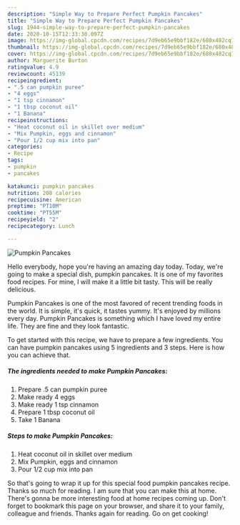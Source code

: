 ```yaml
---
description: "Simple Way to Prepare Perfect Pumpkin Pancakes"
title: "Simple Way to Prepare Perfect Pumpkin Pancakes"
slug: 1944-simple-way-to-prepare-perfect-pumpkin-pancakes
date: 2020-10-15T12:33:30.097Z
image: https://img-global.cpcdn.com/recipes/7d9eb65e9bbf182e/680x482cq70/pumpkin-pancakes-recipe-main-photo.jpg
thumbnail: https://img-global.cpcdn.com/recipes/7d9eb65e9bbf182e/680x482cq70/pumpkin-pancakes-recipe-main-photo.jpg
cover: https://img-global.cpcdn.com/recipes/7d9eb65e9bbf182e/680x482cq70/pumpkin-pancakes-recipe-main-photo.jpg
author: Marguerite Burton
ratingvalue: 4.9
reviewcount: 45139
recipeingredient:
- ".5 can pumpkin puree"
- "4 eggs"
- "1 tsp cinnamon"
- "1 tbsp coconut oil"
- "1 Banana"
recipeinstructions:
- "Heat coconut oil in skillet over medium"
- "Mix Pumpkin, eggs and cinnamon"
- "Pour 1/2 cup mix into pan"
categories:
- Recipe
tags:
- pumpkin
- pancakes

katakunci: pumpkin pancakes 
nutrition: 208 calories
recipecuisine: American
preptime: "PT10M"
cooktime: "PT55M"
recipeyield: "2"
recipecategory: Lunch

---
```



![Pumpkin Pancakes](https://img-global.cpcdn.com/recipes/7d9eb65e9bbf182e/680x482cq70/pumpkin-pancakes-recipe-main-photo.jpg)

Hello everybody, hope you're having an amazing day today. Today, we're going to make a special dish, pumpkin pancakes. It is one of my favorites food recipes. For mine, I will make it a little bit tasty. This will be really delicious.



Pumpkin Pancakes is one of the most favored of recent trending foods in the world. It is simple, it's quick, it tastes yummy. It's enjoyed by millions every day. Pumpkin Pancakes is something which I have loved my entire life. They are fine and they look fantastic.


To get started with this recipe, we have to prepare a few ingredients. You can have pumpkin pancakes using 5 ingredients and 3 steps. Here is how you can achieve that.

<!--inarticleads1-->

##### The ingredients needed to make Pumpkin Pancakes:

1. Prepare .5 can pumpkin puree
1. Make ready 4 eggs
1. Make ready 1 tsp cinnamon
1. Prepare 1 tbsp coconut oil
1. Take 1 Banana




<!--inarticleads2-->

##### Steps to make Pumpkin Pancakes:

1. Heat coconut oil in skillet over medium
1. Mix Pumpkin, eggs and cinnamon
1. Pour 1/2 cup mix into pan




So that's going to wrap it up for this special food pumpkin pancakes recipe. Thanks so much for reading. I am sure that you can make this at home. There's gonna be more interesting food at home recipes coming up. Don't forget to bookmark this page on your browser, and share it to your family, colleague and friends. Thanks again for reading. Go on get cooking!
